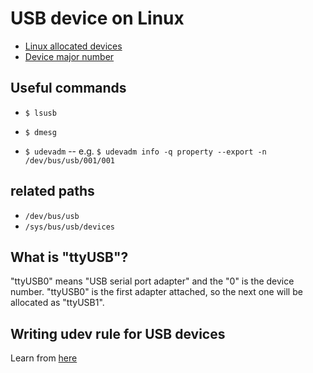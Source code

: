 # USB device on Linux

- [Linux allocated devices](https://github.com/torvalds/linux/blob/master/Documentation/admin-guide/devices.rst)
- [Device major number](https://github.com/torvalds/linux/blob/master/Documentation/admin-guide/devices.txt)

## Useful commands

- `$ lsusb`
- `$ dmesg`

- `$ udevadm` -- e.g. `$ udevadm info -q property --export -n /dev/bus/usb/001/001`

## related paths

- ``/dev/bus/usb``
- ``/sys/bus/usb/devices``

## What is "ttyUSB"?

"ttyUSB0" means "USB serial port adapter" and the "0" is the device number. "ttyUSB0" is the first adapter attached, so the next one will be allocated as "ttyUSB1". 

## Writing udev rule for USB devices
Learn from [here](https://linuxconfig.org/tutorial-on-how-to-write-basic-udev-rules-in-linux)
